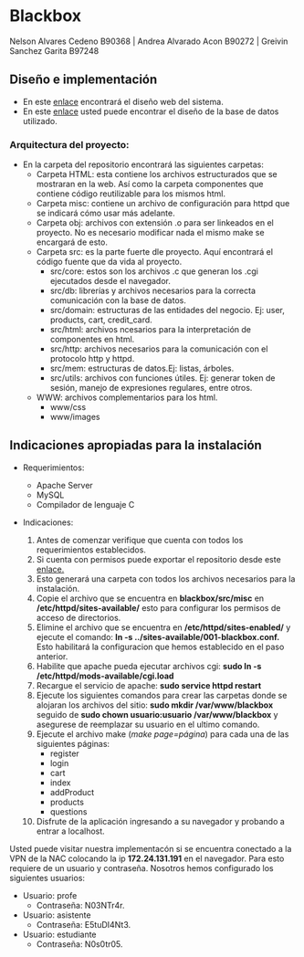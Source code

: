 # Blackbox
Nelson Alvares Cedeno B90368 | Andrea Alvarado Acon B90272 | Greivin Sanchez Garita B97248

## Diseño e implementación 
- En este [enlace](https://www.figma.com/file/zDZ1Bhmu9HOFat2fO6UKPz/Blackbox?node-id=0%3A1) encontrará el diseño web del sistema.
- En este [enlace](https://lucid.app/lucidchart/a4a755fa-cfc7-4c17-8df8-3b907f9f6151/edit?viewport_loc=-1080%2C-2122%2C2994%2C1445%2CmKIcKVMLJDIf&invitationId=inv_6fdc49b8-078a-4ec1-aff7-0a6a5915fc1f#) usted puede encontrar el diseño de la base de datos utilizado.

### Arquitectura del proyecto: 
- En la carpeta del repositorio encontrará las siguientes carpetas:
    - Carpeta HTML: esta contiene los archivos estructurados que se mostraran en la web. Así como la carpeta componentes que contiene código reutilizable para los mismos html.
    - Carpeta misc: contiene un archivo de configuración para httpd que se indicará cómo usar más adelante. 
    - Carpeta obj: archivos con extensión .o para ser linkeados en el proyecto. No es necesario modificar nada el mismo make se encargará de esto.
    - Carpeta src: es la parte fuerte dle proyecto. Aquí encontrará el código fuente que da vida al proyecto. 
        - src/core: estos son los archivos .c que generan los .cgi ejecutados desde el navegador.
        - src/db: librerías y archivos necesarios para la correcta comunicación con la base de datos. 
        - src/domain: estructuras de las entidades del negocio. Ej: user, products, cart, credit_card. 
        - src/html: archivos ncesarios para la interpretación de componentes en html.
        - src/http: archivos necesarios para la comunicación con el protocolo http y httpd. 
        - src/mem: estructuras de datos.Ej: listas, árboles. 
        - src/utils: archivos con funciones útiles. Ej: generar token de sesión, manejo de expresiones regulares, entre otros. 
    - WWW: archivos complementarios para los html. 
        - www/css
        - www/images

## Indicaciones apropiadas para la instalación
- Requerimientos:
    - Apache Server 
    - MySQL 
    - Compilador de lenguaje C

- Indicaciones: 
    1. Antes de comenzar verifique que cuenta con todos los requerimientos establecidos.
    2. Si cuenta con permisos puede exportar el repositorio desde este [enlace.](https://github.com/N3L-s0n/blackbox.git)
    3. Esto generará una carpeta con todos los archivos necesarios para la instalación.
    4. Copie el archivo que se encuentra en **blackbox/src/misc** en **/etc/httpd/sites-available/** esto para configurar los permisos de acceso de directorios.
    5. Elimine el archivo que se encuentra en **/etc/httpd/sites-enabled/** y ejecute el comando: **ln -s ../sites-available/001-blackbox.conf.** Esto habilitará la configuracion que hemos establecido en el paso anterior.
    6. Habilite que apache pueda ejecutar archivos cgi:  **sudo ln -s /etc/httpd/mods-available/cgi.load**
    7. Recargue el servicio de apache: **sudo service httpd restart**
    8. Ejecute los siguientes comandos para crear las carpetas donde se alojaran los archivos del sitio:  **sudo mkdir /var/www/blackbox** seguido de **sudo chown usuario:usuario /var/www/blackbox** y asegurese de reemplazar su usuario en el ultimo comando. 
    9. Ejecute el archivo make (*make page=página*) para cada una de las siguientes páginas:
        * register
        * login
        * cart 
        * index
        * addProduct
        * products
        * questions
    10. Disfrute de la aplicación ingresando a su navegador y probando a entrar a localhost.

Usted puede visitar nuestra implementacón si se encuentra conectado a la VPN de la NAC colocando la ip **172.24.131.191** en el navegador.
Para esto requiere de un usuario y contraseña. Nosotros hemos configurado los siguientes usuarios: 
- Usuario: profe
    - Contraseña: N03NTr4r.
- Usuario: asistente
    - Contraseña: E5tuDI4Nt3.
- Usuario: estudiante
    - Contraseña: N0s0tr05.